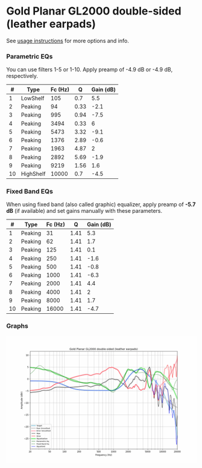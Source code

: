 # Gold Planar GL2000 double-sided (leather earpads)
See [usage instructions](https://github.com/jaakkopasanen/AutoEq#usage) for more options and info.

### Parametric EQs
You can use filters 1-5 or 1-10. Apply preamp of -4.9 dB or -4.9 dB, respectively.

|   # | Type      |   Fc (Hz) |    Q |   Gain (dB) |
|-----|-----------|-----------|------|-------------|
|   1 | LowShelf  |       105 | 0.7  |         5.5 |
|   2 | Peaking   |        94 | 0.33 |        -2.1 |
|   3 | Peaking   |       995 | 0.94 |        -7.5 |
|   4 | Peaking   |      3494 | 0.33 |         6   |
|   5 | Peaking   |      5473 | 3.32 |        -9.1 |
|   6 | Peaking   |      1376 | 2.89 |        -0.6 |
|   7 | Peaking   |      1963 | 4.87 |         2   |
|   8 | Peaking   |      2892 | 5.69 |        -1.9 |
|   9 | Peaking   |      9219 | 1.56 |         1.6 |
|  10 | HighShelf |     10000 | 0.7  |        -4.5 |

### Fixed Band EQs
When using fixed band (also called graphic) equalizer, apply preamp of **-5.7 dB** (if available) and set gains manually with these parameters.

|   # | Type    |   Fc (Hz) |    Q |   Gain (dB) |
|-----|---------|-----------|------|-------------|
|   1 | Peaking |        31 | 1.41 |         5.3 |
|   2 | Peaking |        62 | 1.41 |         1.7 |
|   3 | Peaking |       125 | 1.41 |         0.1 |
|   4 | Peaking |       250 | 1.41 |        -1.6 |
|   5 | Peaking |       500 | 1.41 |        -0.8 |
|   6 | Peaking |      1000 | 1.41 |        -6.3 |
|   7 | Peaking |      2000 | 1.41 |         4.4 |
|   8 | Peaking |      4000 | 1.41 |         2   |
|   9 | Peaking |      8000 | 1.41 |         1.7 |
|  10 | Peaking |     16000 | 1.41 |        -4.7 |

### Graphs
![](./Gold%20Planar%20GL2000%20double-sided%20(leather%20earpads).png)
